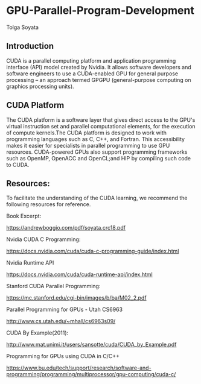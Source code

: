 # GPU-Parallel-Program-Development
Tolga Soyata

## Introduction 

CUDA is a parallel computing platform and application programming interface (API) model created 
by Nvidia. It allows software developers and software engineers to use a CUDA-enabled GPU for 
general purpose processing – an approach termed GPGPU (general-purpose computing on graphics 
processing units). 

## CUDA Platform 

The CUDA platform is a software layer that gives direct access to the GPU's virtual instruction 
set and parallel computational elements, for the execution of compute kernels.The CUDA platform 
is designed to work with programming languages such as C, C++, and Fortran. This accessibility 
makes it easier for specialists in parallel programming to use GPU resources. CUDA-powered GPUs 
also support programming frameworks such as OpenMP, OpenACC and OpenCL;and HIP by compiling 
such code to CUDA. 

## Resources: 

To facilitate the understanding of the CUDA learning, we recommend the following resources for
reference. 

Book Excerpt: 

https://andrewboggio.com/pdf/soyata.crc18.pdf

Nvidia CUDA C Programming: 

https://docs.nvidia.com/cuda/cuda-c-programming-guide/index.html

Nvidia Runtime API

https://docs.nvidia.com/cuda/cuda-runtime-api/index.html

Stanford CUDA Parallel Programming: 

https://mc.stanford.edu/cgi-bin/images/b/ba/M02_2.pdf

Parallel Programming for GPUs - Utah CS6963 

http://www.cs.utah.edu/~mhall/cs6963s09/

CUDA By Example(2011): 

http://www.mat.unimi.it/users/sansotte/cuda/CUDA_by_Example.pdf

Programming for GPUs using CUDA in C/C++

https://www.bu.edu/tech/support/research/software-and-programming/programming/multiprocessor/gpu-computing/cuda-c/
